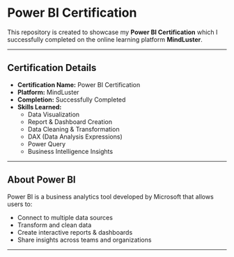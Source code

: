 # Power BI Certification

This repository is created to showcase my **Power BI Certification** which I successfully completed on the online learning platform **MindLuster**.

---

## Certification Details
- **Certification Name:** Power BI Certification  
- **Platform:** MindLuster  
- **Completion:** Successfully Completed  
- **Skills Learned:**  
  - Data Visualization  
  - Report & Dashboard Creation  
  - Data Cleaning & Transformation  
  - DAX (Data Analysis Expressions)  
  - Power Query  
  - Business Intelligence Insights  

---

## About Power BI
Power BI is a business analytics tool developed by Microsoft that allows users to:
- Connect to multiple data sources  
- Transform and clean data  
- Create interactive reports & dashboards  
- Share insights across teams and organizations  

---
